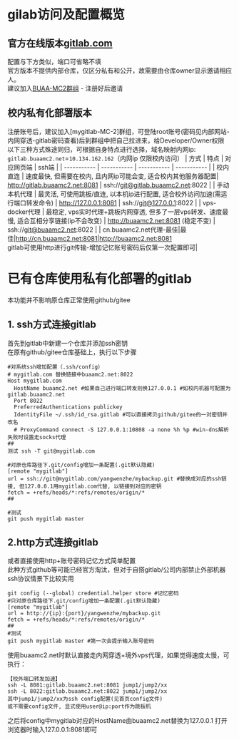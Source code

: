 # gilab访问及配置概览
## 官方在线版本[gitlab.com](http://gitlab.com)
 配置与下方类似，端口可省略不填  
 官方版本不提供内部仓库，仅区分私有和公开，故需要由仓库owner显示邀请相应人。  
 建议加入[BUAA-MC2群组](https://gitlab.com/buaa-mc2) - 注册好后邀请
## 校内私有化部署版本
注册账号后，建议加入[mygitlab-MC-2]群组，可登陆root账号(密码见内部网站-内网穿透-gitlab密码查看)后到群组中把自己拉进来，给Developer/Owner权限  
以下三种方式殊途同归，可根据自身特点进行选择，域名映射内网ip:  `gitlab.buaamc2.net`=`10.134.162.162`（内网ip 仅限校内访问）
| 方式      | 特点 | 对应网页端 | ssh端 | 
| ----------- | ----------- | ----------- | ----------- |
| 校内直连      | 速度最快, 但需要在校内, 且内网ip可能会变, 适合校内其他服务器配置| http://gitlab.buaamc2.net:8081 |  ssh://git@gitlab.buaamc2.net:8022 |
| 手动本机代理   | 最灵活, 可使用跳板/直连, 以本机ip进行配置, 适合校外访问加速(需运行端口转发命令) | http://127.0.0.1:8081 | ssh://git@127.0.0.1:8022 |
| vps-docker代理   | 最稳定, vps实时代理+跳板内网穿透, 但多了一层vps转发、速度最慢, 适合互相分享链接(ip不会改变) | http://buaamc2.net:8081 (稳定不变) | ssh://git@buaamc2.net:8022 |
| cn.buaamc2.net代理-最佳|最佳|http://cn.buaamc2.net:8081|http://buaamc2.net:8081 <br> gitlab可使用http进行git传输-增加记忆账号密码后仅第一次配置即可|

# 已有仓库使用私有化部署的gitlab
本功能并不影响原仓库正常使用github/gitee
## 1. ssh方式连接gitlab
首先到gitlab中新建一个仓库并添加ssh密钥  
在原有github/gitee仓库基础上，执行以下步骤  
```
#对系统ssh增加配置（.ssh/config）
# mygitlab.com 替换链接中buaamc2.net:8022
Host mygitlab.com
  HostName buaamc2.net #如果自己进行端口转发则换127.0.0.1 #如校内机器可配置为gitlab.buaamc2.net
  Port 8022
  PreferredAuthentications publickey
  IdentityFile ~/.ssh/id_rsa.gitlab #可以直接拷贝github/gitee的一对密钥并改名
  # ProxyCommand connect -S 127.0.0.1:10808 -a none %h %p #win-dns解析失败时设置走socks代理
##
测试 ssh -T git@mygitlab.com

#对原仓库路径下.git/config增加一条配置(.git默认隐藏)
[remote "mygitlab"]
url = ssh://git@mygitlab.com/yangwenzhe/mybackup.git #替换成对应的ssh链接, 但127.0.0.1用mygitlab.com代替, 以链接到对应的密钥
fetch = +refs/heads/*:refs/remotes/origin/*
##

#测试
git push mygitlab master
```
## 2.http方式连接gitlab
或者直接使用http+账号密码记忆方式简单配置  
此种方式github等可能已经官方淘汰，但对于自搭gitlab/公司内部禁止外部机器ssh协议情景下比较实用
```
git config (--global) credential.helper store #记忆密码
#只对原仓库路径下.git/config增加一条配置(.git默认隐藏)
[remote "mygitlab"]
url = http://{ip}:{port}/yangwenzhe/mybackup.git
fetch = +refs/heads/*:refs/remotes/origin/*
##
#测试
git push mygitlab master #第一次会提示输入账号密码
```

使用buaamc2.net时默认直接走内网穿透+境外vps代理，如果觉得速度太慢，可执行：
```
【校外端口转发加速】
ssh -L 8081:gitlab.buaamc2.net:8081 jump1/jump2/xx
ssh -L 8022:gitlab.buaamc2.net:8022 jump1/jump2/xx
其中jump1/jump2/xx为ssh config配置(见首页config文件)
或不需要config文件, 显式使用user@ip:port作为跳板机
```
之后将config中mygitlab对应的HostName由buaamc2.net替换为127.0.0.1
打开浏览器时输入127.0.0.1:8081即可
